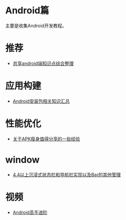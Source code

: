 # Android篇
主要是收集Android开发教程。

# 推荐
- [共享android端知识点综合整理](http://blog.csdn.net/lupengfei1009/article/details/50826442)


# 应用构建
- [Android安装包相关知识汇总](https://mp.weixin.qq.com/s?__biz=MzAwNDY1ODY2OQ==&mid=208008519&idx=1&sn=278b7793699a654b51588319b15b3013&scene=0&key=2877d24f51fa5384d1818a34950f05e69c961140f64ec7a352660de1f83fe638de5d1b650d974e26885ea9aeaa6a7357&ascene=0&uin=MTcyMzY3MDAw&devicetype=iMac+MacBookPro11%2C1+OSX+OSX+10.10.5+build(14F27)&version=11020201&pass_ticket=G4gO2B7BJ4dgfeZS%2B5haf8KcX0Pqz5W5TOTgRcMyfUU%3D)



# 性能优化
- [关于APK瘦身值得分享的一些经验](http://www.jianshu.com/p/bd90dee57ad0)



# window
- [4.4以上沉浸式状态栏和导航栏实现以及Bar的其他管理](http://www.jianshu.com/p/2a884e211a62)



# 视频
- [Android高手进阶](http://edu.csdn.net/course/detail/1923)

